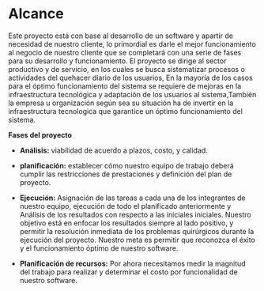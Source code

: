 # **Alcance**

Este proyecto está con base al desarrollo de un software y apartir de necesidad de nuestro cliente, lo primordial es darle el mejor funcionamiento al negocio de nuestro cliente que se completará con una serie de fases para su desarrollo y funcionamiento.
El proyecto se dirige al sector productivo y de servicio, en los cuales se busca sistematizar procesos o
actividades del quehacer diario de los usuarios, En la mayoría de los casos para el óptimo funcionamiento del sistema se requiere de mejoras en la infraestructura tecnológica y adaptación de los usuarios al sistema,También la empresa u
organización según sea su situación ha de invertir en la infraestructura tecnologica que garantice un óptimo
funcionamiento del sistema.


**Fases del proyecto**

* **Análisis:** viabilidad de acuerdo a plazos, costo, y calidad.

* **planificación:** establecer cómo nuestro equipo de trabajo deberá cumplir las restricciones de prestaciones y definición del plan de proyecto.

* **Ejecución:** Asignación de las tareas a cada una de los integrantes de nuestro equipo, ejecución de todo el planificado anteriormente y Análisis de los resultados con respecto a las iniciales iniciales. Nuestro objetivo está en enfocar los resultados siempre al lado positivo, y permitir la resolución inmediata de los problemas quirúrgicos durante la ejecución del proyecto. Nuestro meta es permitir que reconozca el éxito y el funcionamiento óptimo de nuestro software.

* **Planificación de recursos:** Por ahora necesitamos medir la magnitud del trabajo para realizar y determinar el costo por funcionalidad de nuestro software.

